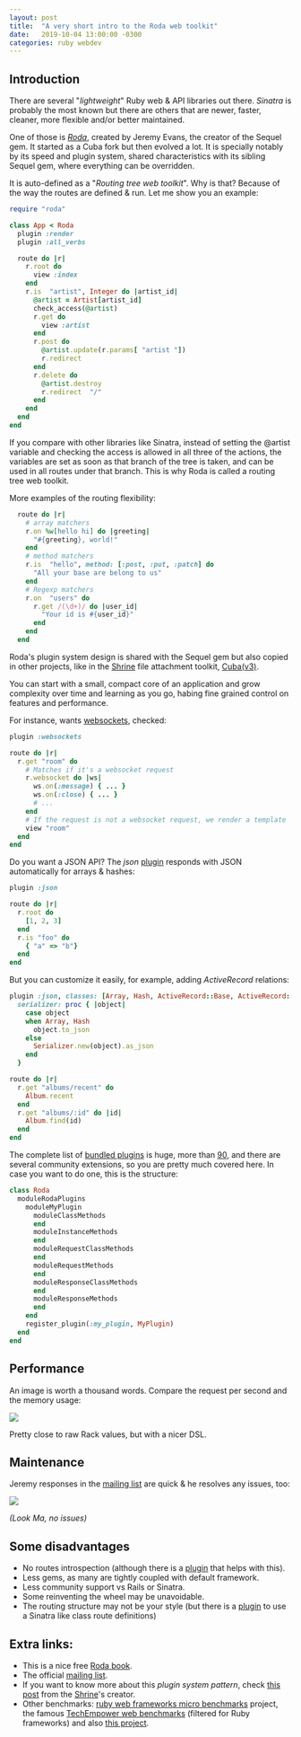 ```yaml
---
layout: post
title:  "A very short intro to the Roda web toolkit"
date:   2019-10-04 13:00:00 -0300
categories: ruby webdev
---
```

## Introduction

There are several "_lightweight_" Ruby web &amp; API libraries out there.
_Sinatra_ is probably the most known but there are others that are newer, faster, cleaner, more flexible and/or better maintained.

One of those is [_Roda_](https://roda.jeremyevans.net), created by Jeremy Evans, the creator of the Sequel gem. It started as a Cuba fork but then evolved a lot. It is specially notably by its speed and plugin system, shared characteristics with its sibling Sequel gem, where everything can be overridden.

It is auto-defined as a "_Routing tree web toolkit_". Why is that? Because of the way the routes are defined &amp; run. Let me show you an example:

```ruby
require "roda"

class App < Roda
  plugin :render
  plugin :all_verbs

  route do |r|
    r.root do
      view :index
    end
    r.is  "artist", Integer do |artist_id|
      @artist = Artist[artist_id]
      check_access(@artist)
      r.get do
        view :artist
      end
      r.post do
        @artist.update(r.params[ "artist "])
        r.redirect
      end
      r.delete do
        @artist.destroy
        r.redirect  "/"
      end
    end
  end
end
```

If you compare with other libraries like Sinatra, instead of setting the @artist variable and checking the access is allowed in all three of the actions, the variables are set as soon as that branch of the tree is taken, and can be used in all routes under that branch. This is why Roda is called a routing tree web toolkit.

More examples of the routing flexibility:

```ruby
  route do |r|
    # array matchers
    r.on %w[hello hi] do |greeting|
      "#{greeting}, world!"
    end
    # method matchers
    r.is  "hello", method: [:post, :put, :patch] do
      "All your base are belong to us"
    end
    # Regexp matchers
    r.on  "users" do
      r.get /(\d+)/ do |user_id|
        "Your id is #{user_id}"
      end
    end
  end
```

Roda's plugin system design is shared with the Sequel gem but also copied in other projects, like in the [Shrine](https://shrinerb.com) file attachment toolkit, [Cuba(v3)](http://cyx.is/cuba-3-released.html).

You can start with a small, compact core of an application and grow complexity over time and learning as you go, habing fine grained control on features and performance.

For instance, wants [websockets](https://www.rubydoc.info/gems/roda/2.13.0/Roda/RodaPlugins/Websockets), checked:

```ruby
plugin :websockets

route do |r|
  r.get "room" do
    # Matches if it's a websocket request
    r.websocket do |ws|
      ws.on(:message) { ... }
      ws.on(:close) { ... }
      # ...
    end
    # If the request is not a websocket request, we render a template
    view "room"
  end
end
```

Do you want a JSON API? The _json_ [plugin](https://www.rubydoc.info/gems/roda/Roda/RodaPlugins/Json) responds with JSON automatically for arrays &amp; hashes:

```ruby
plugin :json

route do |r|
  r.root do
    [1, 2, 3]
  end
  r.is "foo" do
    { "a" => "b"}
  end
end
```

But you can customize it easily, for example, adding _ActiveRecord_ relations:

```ruby
plugin :json, classes: [Array, Hash, ActiveRecord::Base, ActiveRecord::Relation],
  serializer: proc { |object|
    case object
    when Array, Hash
      object.to_json
    else
      Serializer.new(object).as_json
    end
  }

route do |r|
  r.get "albums/recent" do
    Album.recent
  end
  r.get "albums/:id" do |id|
    Album.find(id)
  end
end
```

The complete list of [bundled plugins](http://roda.jeremyevans.net/documentation.html#included-plugins) is huge, more than [90](https://www.rubydoc.info/gems/roda/Roda/RodaPlugins), and there are several community extensions, so you are pretty much covered here. In case you want to do one, this is the structure:

```ruby
class Roda
  moduleRodaPlugins
    moduleMyPlugin
      moduleClassMethods
      end
      moduleInstanceMethods
      end
      moduleRequestClassMethods
      end
      moduleRequestMethods
      end
      moduleResponseClassMethods
      end
      moduleResponseMethods
      end
    end
    register_plugin(:my_plugin, MyPlugin)
  end
end
```

## Performance

An image is worth a thousand words. Compare the request per second and the memory usage:

![](https://i.ibb.co/bvWRMqG/image1.png)

Pretty close to raw Rack values, but with a nicer DSL.

## Maintenance

Jeremy responses in the [mailing list](https://groups.google.com/forum/#!forum/ruby-roda) are quick &amp; he resolves any issues, too:

![](https://i.ibb.co/gSnnpzz/image2.png)

_(Look Ma, no issues)_

## Some disadvantages

- No routes introspection (although there is a [plugin](https://github.com/jeremyevans/roda-route_list) that helps with this).
- Less gems, as many are tightly coupled with default framework.
- Less community support vs Rails or Sinatra.
- Some reinventing the wheel may be unavoidable.
- The routing structure may not be your style (but there is a [plugin](http://roda.jeremyevans.net/rdoc/classes/Roda/RodaPlugins/ClassLevelRouting.html) to use a Sinatra like class route definitions)

## Extra links:

- This is a nice free [Roda book](https://fiachetti.gitlab.io/mastering-roda/).
- The official [mailing list](https://groups.google.com/forum/#!forum/ruby-roda).
- If you want to know more about this _plugin system pattern_, check [this post](https://twin.github.io/the-plugin-system-of-sequel-and-roda/) from the [Shrine](https://github.com/shrinerb/shrine)'s creator.
- Other benchmarks: [ruby web frameworks micro benchmarks](https://github.com/luislavena/bench-micro) project, the famous [TechEmpower web benchmarks](https://www.techempower.com/benchmarks/#section=data-r18&amp;hw=ph&amp;test=json&amp;l=zijxtr-f) (filtered for Ruby frameworks) and also [this project](https://github.com/jeremyevans/r10k/).